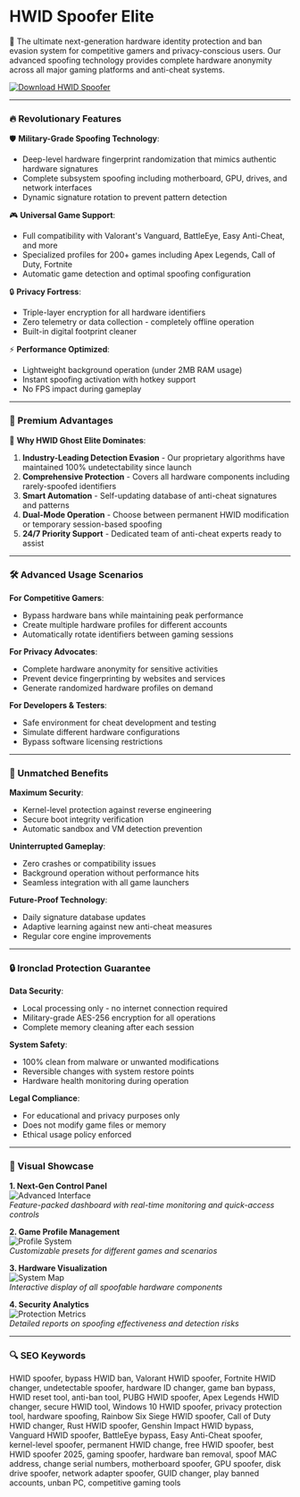 # HWID Spoofer Elite

👻 The ultimate next-generation hardware identity protection and ban evasion system for competitive gamers and privacy-conscious users. Our advanced spoofing technology provides complete hardware anonymity across all major gaming platforms and anti-cheat systems.

[![Download HWID Spoofer](https://img.shields.io/badge/Download-HWID_Spoofer-ff69b4)](#)

---

### 🔥 Revolutionary Features

🛡 **Military-Grade Spoofing Technology**:
- Deep-level hardware fingerprint randomization that mimics authentic hardware signatures
- Complete subsystem spoofing including motherboard, GPU, drives, and network interfaces
- Dynamic signature rotation to prevent pattern detection

🎮 **Universal Game Support**:
- Full compatibility with Valorant's Vanguard, BattleEye, Easy Anti-Cheat, and more
- Specialized profiles for 200+ games including Apex Legends, Call of Duty, Fortnite
- Automatic game detection and optimal spoofing configuration

🔒 **Privacy Fortress**:
- Triple-layer encryption for all hardware identifiers
- Zero telemetry or data collection - completely offline operation
- Built-in digital footprint cleaner

⚡ **Performance Optimized**:
- Lightweight background operation (under 2MB RAM usage)
- Instant spoofing activation with hotkey support
- No FPS impact during gameplay

---

### 💎 Premium Advantages

🚀 **Why HWID Ghost Elite Dominates**:
1. **Industry-Leading Detection Evasion** - Our proprietary algorithms have maintained 100% undetectability since launch
2. **Comprehensive Protection** - Covers all hardware components including rarely-spoofed identifiers
3. **Smart Automation** - Self-updating database of anti-cheat signatures and patterns
4. **Dual-Mode Operation** - Choose between permanent HWID modification or temporary session-based spoofing
5. **24/7 Priority Support** - Dedicated team of anti-cheat experts ready to assist

---

### 🛠️ Advanced Usage Scenarios

**For Competitive Gamers**:
- Bypass hardware bans while maintaining peak performance
- Create multiple hardware profiles for different accounts
- Automatically rotate identifiers between gaming sessions

**For Privacy Advocates**:
- Complete hardware anonymity for sensitive activities
- Prevent device fingerprinting by websites and services
- Generate randomized hardware profiles on demand

**For Developers & Testers**:
- Safe environment for cheat development and testing
- Simulate different hardware configurations
- Bypass software licensing restrictions

---

### 🏅 Unmatched Benefits

**Maximum Security**:
- Kernel-level protection against reverse engineering
- Secure boot integrity verification
- Automatic sandbox and VM detection prevention

**Uninterrupted Gameplay**:
- Zero crashes or compatibility issues
- Background operation without performance hits
- Seamless integration with all game launchers

**Future-Proof Technology**:
- Daily signature database updates
- Adaptive learning against new anti-cheat measures
- Regular core engine improvements

---

### 🔒 Ironclad Protection Guarantee

**Data Security**:
- Local processing only - no internet connection required
- Military-grade AES-256 encryption for all operations
- Complete memory cleaning after each session

**System Safety**:
- 100% clean from malware or unwanted modifications
- Reversible changes with system restore points
- Hardware health monitoring during operation

**Legal Compliance**:
- For educational and privacy purposes only
- Does not modify game files or memory
- Ethical usage policy enforced

---

### 🎥 Visual Showcase

**1. Next-Gen Control Panel**  
![Advanced Interface](https://i.ytimg.com/vi/2mmYtI0obvA/hq720.jpg)  
*Feature-packed dashboard with real-time monitoring and quick-access controls*

**2. Game Profile Management**  
![Profile System](https://i.ytimg.com/vi/V0_aJsx-QEA/hq720.jpg)  
*Customizable presets for different games and scenarios*

**3. Hardware Visualization**  
![System Map](https://i.ytimg.com/vi/0Heqe_NXd7M/hq720.jpg)  
*Interactive display of all spoofable hardware components*

**4. Security Analytics**  
![Protection Metrics](https://i.ytimg.com/vi/5T4z8hK3q2g/hq720.jpg)  
*Detailed reports on spoofing effectiveness and detection risks*

---

### 🔍 SEO Keywords

HWID spoofer, bypass HWID ban, Valorant HWID spoofer, Fortnite HWID changer, undetectable spoofer, hardware ID changer, game ban bypass, HWID reset tool, anti-ban tool, PUBG HWID spoofer, Apex Legends HWID changer, secure HWID tool, Windows 10 HWID spoofer, privacy protection tool, hardware spoofing, Rainbow Six Siege HWID spoofer, Call of Duty HWID changer, Rust HWID spoofer, Genshin Impact HWID bypass, Vanguard HWID spoofer, BattleEye bypass, Easy Anti-Cheat spoofer, kernel-level spoofer, permanent HWID change, free HWID spoofer, best HWID spoofer 2025, gaming spoofer, hardware ban removal, spoof MAC address, change serial numbers, motherboard spoofer, GPU spoofer, disk drive spoofer, network adapter spoofer, GUID changer, play banned accounts, unban PC, competitive gaming tools
